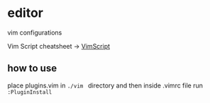 # editor

vim configurations

Vim Script cheatsheet -> [VimScript](https://devhints.io/vimscript)

## how to use

place plugins.vim in ```./vim ``` directory and then inside .vimrc file run ```:PluginInstall```  
